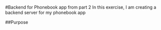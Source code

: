 #Backend for Phonebook app from part 2
In this exercise, I am creating a backend server for my phonebook app

##Purpose
